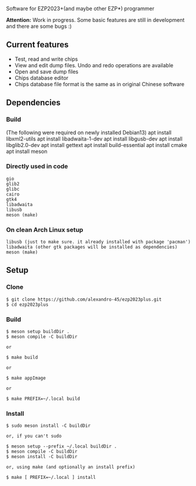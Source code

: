 Software for EZP2023+(and maybe other EZP*) programmer

**Attention:** Work in progress. Some basic features are still in development and there are some bugs :)

## Current features

* Test, read and write chips
* View and edit dump files. Undo and redo operations are available
* Open and save dump files
* Chips database editor
* Chips database file format is the same as in original Chinese software  

## Dependencies

### Build
   (The following were required on newly installed Debian13)
   apt install libxml2-utils
   apt install libadwaita-1-dev
   apt install libgusb-dev
   apt install libglib2.0-dev
   apt install gettext
   apt install build-essential
   apt install cmake
   apt install meson

### Directly used in code

    gio
    glib2
    glibc
    cairo
    gtk4
    libadwaita
    libusb
    meson (make)

### On clean Arch Linux setup

    libusb (just to make sure. it already installed with package 'pacman')
    libadwaita (other gtk packages will be installed as dependencies)
    meson (make)

## Setup

### Clone

    $ git clone https://github.com/alexandro-45/ezp2023plus.git
    $ cd ezp2023plus

### Build

    $ meson setup buildDir .
    $ meson compile -C buildDir

    or

    $ make build

    or

    $ make appImage

    or

    $ make PREFIX=~/.local build

### Install

    $ sudo meson install -C buildDir

    or, if you can't sudo

    $ meson setup --prefix ~/.local buildDir .
    $ meson compile -C buildDir
    $ meson install -C buildDir

    or, using make (and optionally an install prefix)

    $ make [ PREFIX=~/.local ] install
